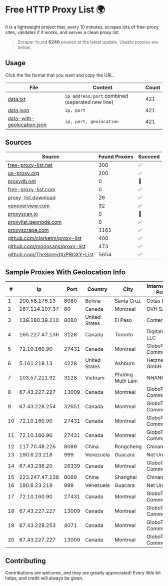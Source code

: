 
# Free HTTP Proxy List 🌍

It is a lightweight project that, every 10 minutes, scrapes lots of free-proxy sites, validates if it works, and serves a clean proxy list.


> Scraper found **8246** proxies at the latest update. Usable proxies are below.

## Usage

Click the file format that you want and copy the URL.


|File|Content|Count|
|----|-------|-----|
|[data.txt](https://raw.githubusercontent.com/themiralay/Proxy-List-World/master/data.txt)|`ip_address:port` combined (seperated new line)|421|
|[data.json](https://raw.githubusercontent.com/themiralay/Proxy-List-World/master/data.json)|`ip, port`|421|
|[data-with-geolocation.json](https://raw.githubusercontent.com/themiralay/Proxy-List-World/master/data-with-geolocation.json)|`ip, port, geolocation`|421|

## Sources

|Source|Found Proxies|Succeed|
|------|-------------|-------|
|[free-proxy-list.net](https://free-proxy-list.net)|300|✅|
|[us-proxy.org](https://www.us-proxy.org)|200|✅|
|[proxydb.net](http://proxydb.net)|0|🚫|
|[free-proxy-list.com](https://free-proxy-list.com/?page=&port=&type%5B%5D=http&type%5B%5D=https&up_time=0&search=Search)|0|✅|
|[proxy-list.download](https://www.proxy-list.download/HTTP)|26|✅|
|[vpnoverview.com](https://vpnoverview.com/privacy/anonymous-browsing/free-proxy-servers)|32|✅|
|[proxyscan.io](https://www.proxyscan.io)|0|🚫|
|[proxylist.geonode.com](https://proxylist.geonode.com/api/proxy-list?limit=300&page=1&sort_by=lastChecked&sort_type=desc&protocols=http,https)|0|✅|
|[proxyscrape.com](https://api.proxyscrape.com/v2/?request=displayproxies&protocol=http&timeout=10000&country=all&ssl=all&anonymity=all)|1161|✅|
|[github.com/clarketm/proxy-list](https://raw.githubusercontent.com/clarketm/proxy-list/master/proxy-list-raw.txt)|400|✅|
|[github.com/monosans/proxy-list](https://raw.githubusercontent.com/monosans/proxy-list/main/proxies/http.txt)|473|✅|
|[github.com/TheSpeedX/PROXY-List](https://raw.githubusercontent.com/TheSpeedX/PROXY-List/master/http.txt)|5654|✅|


## Sample Proxies With Geolocation Info

|#|Ip|Port|Country|City|Internet Service Provider|
|-|--|----|-------|----|-------------------------|
|1|200.58.176.13|8080|Bolivia|Santa Cruz|Cotas Ltda.|
|2|167.114.107.37|80|Canada|Montreal|OVH SAS|
|3|139.180.39.210|8080|United States|El Paso|Conterra|
|4|165.227.47.136|3128|Canada|Toronto|DigitalOcean, LLC|
|5|72.10.160.90|27431|Canada|Montreal|GloboTech Communications|
|6|5.161.219.13|4228|United States|Ashburn|Hetzner Online GmbH|
|7|103.57.211.92|3128|Vietnam|Phường Mười Lăm|NHANHOA|
|8|67.43.227.227|13009|Canada|Montreal|GloboTech Communications|
|9|67.43.228.254|32651|Canada|Montreal|GloboTech Communications|
|10|72.10.160.90|27431|Canada|Montreal|GloboTech Communications|
|11|72.10.160.90|27431|Canada|Montreal|GloboTech Communications|
|12|117.70.48.226|8089|China|Rongcheng|Chinanet|
|13|190.6.23.218|999|Venezuela|Guacara|Net Uno|
|14|67.43.236.20|26339|Canada|Montreal|GloboTech Communications|
|15|223.247.47.138|8089|China|Shanghai|Chinanet|
|16|190.6.23.219|999|Venezuela|Guacara|Net Uno|
|17|72.10.160.90|27431|Canada|Montreal|GloboTech Communications|
|18|67.43.227.227|13009|Canada|Montreal|GloboTech Communications|
|19|67.43.228.253|4071|Canada|Montreal|GloboTech Communications|
|20|67.43.227.227|13009|Canada|Montreal|GloboTech Communications|



## Contributing

Contributions are welcome, and they are greatly appreciated! Every
little bit helps, and credit will always be given.

